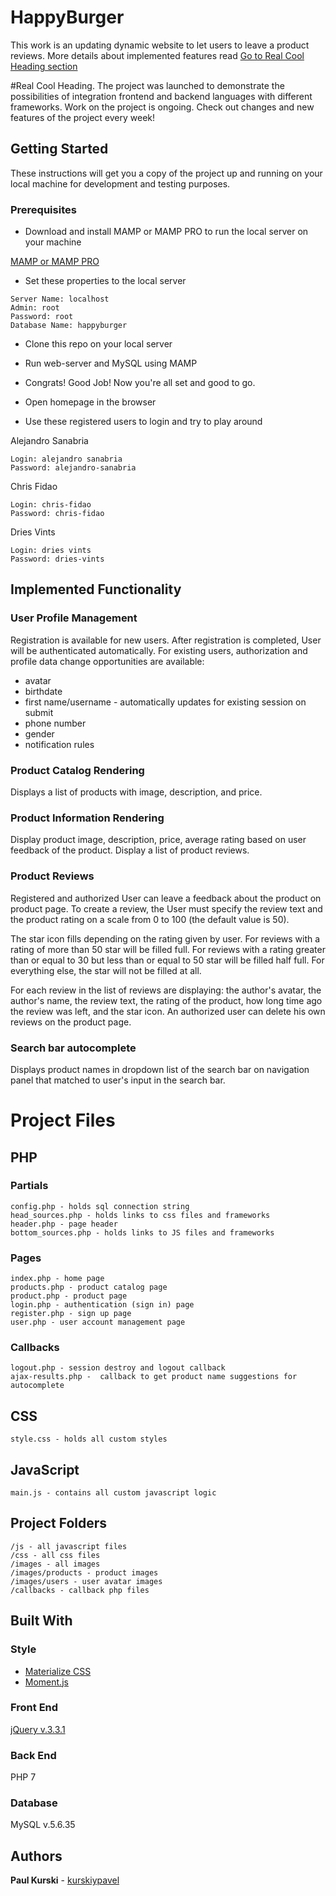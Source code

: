 # HappyBurger

This work is an updating dynamic website to let users to leave a product reviews. More details about implemented features read [Go to Real Cool Heading section](#real-cool-heading)  
  
  
  
  
  
#Real Cool Heading.
The project was launched to demonstrate the possibilities of integration frontend and backend languages with different frameworks. Work on the project is ongoing. Check out changes and new features of the project every week!

## Getting Started

These instructions will get you a copy of the project up and running on your local machine for development and testing purposes.

### Prerequisites

* Download and install MAMP or MAMP PRO to run the local server on your machine

[MAMP or MAMP PRO](https://www.mamp.info/en/)

* Set these properties to the local server

```
Server Name: localhost
Admin: root
Password: root
Database Name: happyburger
```

* Clone this repo on your local server

* Run web-server and MySQL using MAMP

* Congrats! Good Job! Now you're all set and good to go.

* Open homepage in the browser

* Use these registered users to login and try to play around

Alejandro Sanabria
```
Login: alejandro sanabria
Password: alejandro-sanabria
```
Chris Fidao
```
Login: chris-fidao
Password: chris-fidao
```
Dries Vints
```
Login: dries vints
Password: dries-vints
```

## Implemented Functionality

### User Profile Management

Registration is available for new users. After registration is completed, User will be authenticated automatically. For existing users, authorization and profile data change opportunities are available:
* avatar
* birthdate
* first name/username - automatically updates for existing session on submit
* phone number
* gender
* notification rules

### Product Catalog Rendering

Displays a list of products with image, description, and price.

### Product Information Rendering

Display product image, description, price, average rating based on user feedback of the product. Display a list of product reviews.

### Product Reviews

Registered and authorized User can leave a feedback about the product on product page. To create a review, the User must specify the review text and the product rating on a scale from 0 to 100 (the default value is 50). 

The star icon fills depending on the rating given by user. For reviews with a rating of more than 50 star will be filled full. For reviews with a rating greater than or equal to 30 but less than or equal to 50 star will be filled half full. For everything else, the star will not be filled at all.

For each review in the list of reviews are displaying: the author's avatar, the author's name, the review text, the rating of the product, how long time ago the review was left, and the star icon.
An authorized user can delete his own reviews on the product page.

### Search bar autocomplete

Displays product names in dropdown list of the search bar on navigation panel that matched to user's input in the search bar.


# Project Files

## PHP

### Partials

````
config.php - holds sql connection string 
head_sources.php - holds links to css files and frameworks
header.php - page header
bottom_sources.php - holds links to JS files and frameworks
````

### Pages

````
index.php - home page
products.php - product catalog page
product.php - product page
login.php - authentication (sign in) page
register.php - sign up page
user.php - user account management page
````

### Callbacks

```
logout.php - session destroy and logout callback
ajax-results.php -  callback to get product name suggestions for autocomplete
```

## CSS

```
style.css - holds all custom styles
```
 
## JavaScript

```
main.js - contains all custom javascript logic
```

## Project Folders

```
/js - all javascript files
/css - all css files
/images - all images
/images/products - product images
/images/users - user avatar images
/callbacks - callback php files
```

## Built With

### Style

* [Materialize CSS](https://materializecss.com)
* [Moment.js](http://momentjs.com)

### Front End

[jQuery v.3.3.1](https://code.jquery.com/jquery-3.3.1.min.js)

### Back End

PHP 7

### Database

MySQL v.5.6.35

## Authors

**Paul Kurski** - [kurskiypavel](https://github.com/kurskiypavel)
